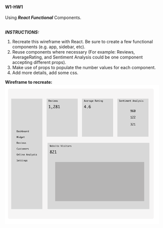 #### W1-HW1 ####
Using ***React Functional*** Components.
<br/><br/>

***INSTRUCTIONS:***

1. Recreate this wireframe with React. Be sure to create a few functional components (e.g. app, sidebar, etc).
2. Reuse components where necessary (For example: Reviews, AverageRating, and Sentiment Analysis could be one component accepting different props).
3. Make use of props to populate the number values for each component.
4. Add more details, add some css.

**Wireframe to recreate:**
![Wireframe to recreate](./images/../src/images/wireframe.png "Wireframe to recreate")




